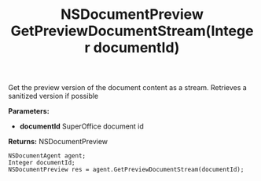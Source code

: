 ﻿---
uid: crmscript_ref_NSDocumentAgent_GetPreviewDocumentStream
title: NSDocumentPreview GetPreviewDocumentStream(Integer documentId)
intellisense: NSDocumentAgent.GetPreviewDocumentStream
keywords: NSDocumentAgent, GetPreviewDocumentStream
so.topic: reference
---

Get the preview version of the document content as a stream. Retrieves a sanitized version if possible

**Parameters:**
 - **documentId** SuperOffice document id

**Returns:** NSDocumentPreview

```crmscript
NSDocumentAgent agent;
Integer documentId;
NSDocumentPreview res = agent.GetPreviewDocumentStream(documentId);
```

